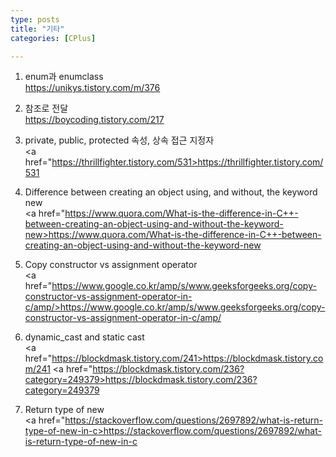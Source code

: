 ```yaml
---
type: posts
title: "기타"
categories: [CPlus]

---
```

<!--snippet-->
<p>

1. enum과 enumclass<br>
<a href="https://unikys.tistory.com/m/376">https://unikys.tistory.com/m/376</a>

2. 참조로 전달<br>
<a href="https://boycoding.tistory.com/217">https://boycoding.tistory.com/217</a>

3. private, public, protected 속성, 상속 접근 지정자<br>
<a href="https://thrillfighter.tistory.com/531>https://thrillfighter.tistory.com/531</a>

4. Difference between creating an object using, and without, the keyword new<br>
<a href="https://www.quora.com/What-is-the-difference-in-C++-between-creating-an-object-using-and-without-the-keyword-new>https://www.quora.com/What-is-the-difference-in-C++-between-creating-an-object-using-and-without-the-keyword-new</a>

5. Copy constructor vs assignment operator<br>
<a href="https://www.google.co.kr/amp/s/www.geeksforgeeks.org/copy-constructor-vs-assignment-operator-in-c/amp/>https://www.google.co.kr/amp/s/www.geeksforgeeks.org/copy-constructor-vs-assignment-operator-in-c/amp/</a>

6. dynamic_cast and static cast<br>
<a href="https://blockdmask.tistory.com/241>https://blockdmask.tistory.com/241</a>
<a href="https://blockdmask.tistory.com/236?category=249379>https://blockdmask.tistory.com/236?category=249379</a>

7. Return type of new<br>
<a href="https://stackoverflow.com/questions/2697892/what-is-return-type-of-new-in-c>https://stackoverflow.com/questions/2697892/what-is-return-type-of-new-in-c</a>

</p>
